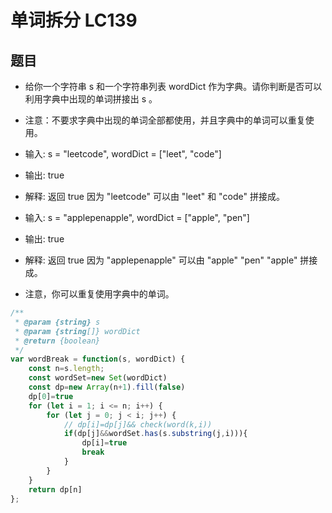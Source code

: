 # 单词拆分 LC139
## 题目
* 给你一个字符串 s 和一个字符串列表 wordDict 作为字典。请你判断是否可以利用字典中出现的单词拼接出 s 。
* 注意：不要求字典中出现的单词全部都使用，并且字典中的单词可以重复使用。


* 输入: s = "leetcode", wordDict = ["leet", "code"]
* 输出: true
* 解释: 返回 true 因为 "leetcode" 可以由 "leet" 和 "code" 拼接成。

* 输入: s = "applepenapple", wordDict = ["apple", "pen"]
* 输出: true
* 解释: 返回 true 因为 "applepenapple" 可以由 "apple" "pen" "apple" 拼接成。
* 注意，你可以重复使用字典中的单词。

```javascript
/**
 * @param {string} s
 * @param {string[]} wordDict
 * @return {boolean}
 */
var wordBreak = function(s, wordDict) {
    const n=s.length;
    const wordSet=new Set(wordDict)
    const dp=new Array(n+1).fill(false)
    dp[0]=true
    for (let i = 1; i <= n; i++) {
        for (let j = 0; j < i; j++) {
            // dp[i]=dp[j]&& check(word(k,i))
            if(dp[j]&&wordSet.has(s.substring(j,i))){
                dp[i]=true
                break
            }
        }
    }
    return dp[n]
};
```
